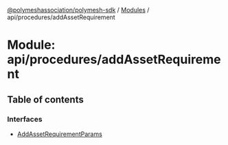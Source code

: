 [@polymeshassociation/polymesh-sdk](../README.md) / [Modules](../modules.md) / api/procedures/addAssetRequirement

# Module: api/procedures/addAssetRequirement

## Table of contents

### Interfaces

- [AddAssetRequirementParams](../interfaces/api_procedures_addAssetRequirement.AddAssetRequirementParams.md)

